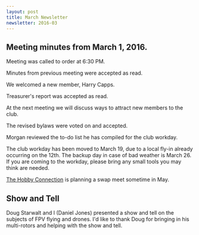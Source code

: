 ```yaml
---
layout: post
title: March Newsletter
newsletter: 2016-03
---
```

## Meeting minutes from March 1, 2016.

Meeting was called to order at 6:30 PM.

Minutes from previous meeting were accepted as read.

We welcomed a new member, Harry Capps.

Treasurer's report was accepted as read.

At the next meeting we will discuss ways to attract new members to the club.

The revised bylaws were voted on and accepted.

Morgan reviewed the to-do list he has compiled for the club workday.

The club workday has been moved to March 19, due to a local fly-in already
occurring on the 12th. The backup day in case of bad weather is March 26. If you
are coming to the workday, please bring any small tools you may think are
needed.

[The Hobby Connection](http://www.hobbysc.com/) is planning a swap meet sometime
in May.

## Show and Tell

Doug Starwalt and I (Daniel Jones) presented a show and tell on the subjects of
FPV flying and drones. I'd like to thank Doug for bringing in his multi-rotors
and helping with the show and tell.
